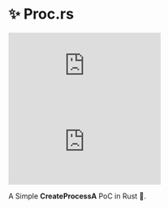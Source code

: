 # ✨ Proc.rs
![last commit](https://img.shields.io/github/last-commit/aC5ro/proc.rs?color=orange)![stars](https://img.shields.io/github/stars/aC5ro/proc.rs?style=flat&color=orange)


A Simple **CreateProcessA** PoC in Rust 🦀.
